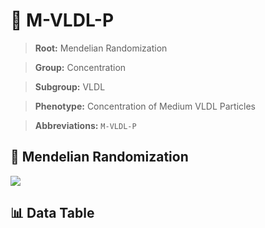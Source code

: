 # 🧪 M-VLDL-P

> **Root:** Mendelian Randomization

> **Group:** Concentration  

> **Subgroup:** VLDL

> **Phenotype:** Concentration of Medium VLDL Particles  

> **Abbreviations:** `M-VLDL-P`

## 🧬 Mendelian Randomization  

<img src="/MR/Figures/Inverse/MhengxianVLDLhengxianP.png"/>


## 📊 Data Table


<CsvTableMRI src="/public/MR/Data/Inverse/MhengxianVLDLhengxianP.csv"/>
